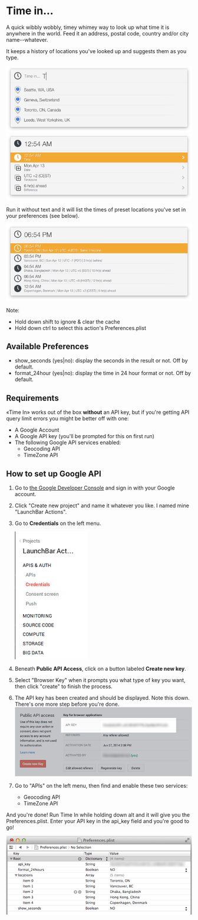 # Time in...

A quick wibbly wobbly, timey whimey way to look up what time it is anywhere in the
world. Feed it an address, postal code, country and/or city name--whatever.

It keeps a history of locations you've looked up and suggests them as you type.

![](img/01.png)
![](img/02.png)

Run it without text and it will list the times of preset locations you've set in your
preferences (see below).

![](img/03.png)

Note:
* Hold down shift to ignore & clear the cache
* Hold down ctrl to select this action's Preferences.plist

## Available Preferences

* show_seconds (yes|no): display the seconds in the result or not. Off by default.
* format_24hour (yes|no): display the time in 24 hour format or not. Off by default.

## Requirements

«Time In» works out of the box **without** an API key, but if you're getting API
query limit errors you might be better off with one:

* A Google Account
* A Google API key (you'll be prompted for this on first run)
* The following Google API services enabled:
    * Geocoding API
    * TimeZone API


## How to set up Google API

1. Go to [the Google Developer Console](https://console.developers.google.com) and sign in with your Google account.
2. Click "Create new project" and name it whatever you like. I named mine "LaunchBar Actions".
3. Go to **Credentials** on the left menu.
    
    ![](img/06.png)

4. Beneath **Public API Access**, click on a button labeled **Create new key**.
5. Select "Browser Key" when it prompts you what type of key you want, then click "create" to finish the process.
6. The API key has been created and should be displayed. Note this down. There's one more step before you're done.
    ![](img/05.png)

7. Go to "APIs" on the left menu, then find and enable these two services:
    * Geocoding API
    * TimeZone API

And you're done! Run Time In while holding down alt and it will give you the
Preferences.plist. Enter your API key in the api_key field and you're good to go!

![](img/04.png)
